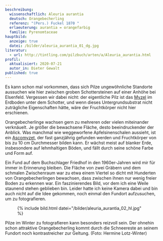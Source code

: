 ```yaml
---
beschreibung:
  wissenschaftlich: Aleuria aurantia
  deutsch: Orangebecherling
  referenz: "(Pers.) Fuckel 1870 "
  erlaeuterung: aurantia = orangefarbig
  familie: Pyrenomtaceae
hauptbild:
  anzeige: true
  datei: /bilder/aleuria_aurantia_01_dg.jpg
literatur:
  - url: http://tintling.com/pilzbuch/arten/a/Aleuria_aurantia.html
profil:
  aktualisiert: 2020-07-21
  autor_in: Dieter Gewalt
published: true
---
```

Es kann schon mal vorkommen, dass sich Pilze ungewöhnliche Standorte aussuchen wie hier zwischen groben Schottersteinen auf einer Anhöhe bei Elsenfeld. Vergessen wir dabei nicht: der eigentliche Pilz ist das [Myzel](Myzel "Glossar") im Erdboden unter dem Schotter, und wenn dieses Untergrundsubstrat nicht zuträgliche Eigenschaften hätte, wäre der Fruchtkörper nicht hier erschienen.


Orangebecherlinge wachsen gern zu mehreren oder vielen miteinander verknäuelt. Je größer die bewachsene Fläche, desto beeindruckender der Anblick. Was manchmal wie weggeworfene Apfelsinenschalen aussieht, ist ein [Ascomyzet](Ascomyzeten "Glossar"), der fast ganzjährig gefunden werden und Fruchtkörper von bis zu 10 cm Durchmesser bilden kann. Er wächst meist auf blanker Erde, insbesondere auf lehmhaltigen Böden, und fällt durch seine schöne Farbe und Form auf.

Ein Fund auf dem Buchschlager Friedhof in den 1960er-Jahren wird mir für immer in Erinnerung bleiben. Die Fläche von zwei Gräbern und dem schmalen Zwischenraum war zu etwa einem Viertel so dicht mit Hunderten von Orangebecherlingen bewachsen, dass zwischen ihnen nur wenig freier Boden zu erkennen war. Ein faszinierendes Bild, vor dem ich eine Weile staunend stehen geblieben bin. Leider hatte ich keine Kamera dabei und bin auch nicht auf die Idee gekommen, noch einmal den Fundort aufzusuchen, um zu fotografieren.

<figure class="standard">
  {% include bild.html datei="/bilder/aleuria_aurantia_02_hl.jpg" %}
</figure>

Pilze im Winter zu fotografieren kann besonders reizvoll sein. Der ohnehin schon attraktive Orangebecherling kommt durch die Schneereste an seinem Fundort noch kontrastreicher zur Geltung. (Foto: Hermine Lotz-Winter)